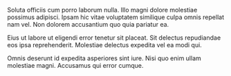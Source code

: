 Soluta officiis cum porro laborum nulla. Illo magni dolore molestiae possimus adipisci. Ipsam hic vitae voluptatem similique culpa omnis repellat nam vel. Non dolorem accusantium quo quia pariatur ea.
 Eius ut labore ut eligendi error tenetur sit placeat. Sit delectus repudiandae eos ipsa reprehenderit. Molestiae delectus expedita vel ea modi qui.
 Omnis deserunt id expedita asperiores sint iure. Nisi quo enim ullam molestiae magni. Accusamus qui error cumque.